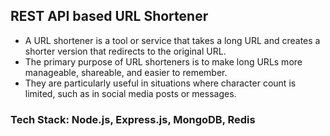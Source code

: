 ## REST API based URL Shortener

- A URL shortener is a tool or service that takes a long URL and creates a shorter version that redirects to the original URL.
- The primary purpose of URL shorteners is to make long URLs more manageable, shareable, and easier to remember.
- They are particularly useful in situations where character count is limited, such as in social media posts or messages.

### Tech Stack: Node.js, Express.js, MongoDB, Redis